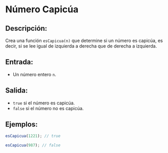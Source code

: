 # Número Capicúa

## Descripción:
Crea una función `esCapicua(n)` que determine si un número es capicúa, es decir, si se lee igual de izquierda a derecha que de derecha a izquierda.

## Entrada:
- Un número entero `n`.

## Salida:
- `true` si el número es capicúa.
- `false` si el número no es capicúa.

## Ejemplos:

```javascript
esCapicua(1221); // true

esCapicua(987); // false
